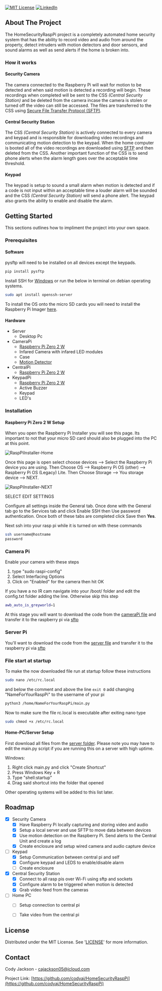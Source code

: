 [![MIT License][license-shield]][license-url]
[![LinkedIn][linkedin-shield]][linkedin-url]
## About The Project
<!-- Add Image of project -->
The HomeSecurityRaspPi project is a completely automated home security system that has the ability to record video and audio from around the property, detect intruders with motion detectors and door sensors, and sound alarms as well as send alerts if the home is broken into.

### How it works

#### Security Camera

The camera connected to the Raspberry Pi will wait for motion to be detected and when said motion is detected a recording will begin. These recordings when completed will be sent to the CSS *(Central Security Station)* and be deleted from the camera incase the camera is stolen or turned off the video can still be accessed. The files are transferred to the CSS using [Secure File Transfer Protocol (SFTP)](https://www.techtarget.com/searchcontentmanagement/definition/Secure-File-Transfer-Protocol-SSH-File-Transfer-Protocol).

#### Central Security Station

The CSS *(Central Security Station)* is actively connected to every camera and keypad and is responsible for downloading video recordings and communicating motion detection to the keypad. When the home computer is booted all of the video recordings are downloaded using [SFTP](https://www.techtarget.com/searchcontentmanagement/definition/Secure-File-Transfer-Protocol-SSH-File-Transfer-Protocol) and then deleted from the CSS. Another important function of the CSS is to send phone alerts when the alarm length goes over the acceptable time threshold.

#### Keypad

The keypad is setup to sound a small alarm when motion is detected and if a code is not input within an acceptable time a louder alarm will be sounded and the CSS *(Central Security Station)* will send a phone alert. The keypad also grants the ability to enable and disable the alarm.

## Getting Started

This sections outlines how to impliment the project into your own space.

### Prerequisites

#### Software

pysftp will need to be installed on all devices except the keypads.
```sh
pip install pysftp
```

Install SSH for [Windows](https://learn.microsoft.com/en-us/windows-server/administration/openssh/openssh_install_firstuse?tabs=gui) or run the below in terminal on debian operating systems.
```sh
sudo apt install openssh-server
```

To install the OS onto the micro SD cards you will need to install the Raspberry Pi Imager [here](https://www.raspberrypi.com/software/).

#### Hardware

* Server
  * Desktop Pc 
* CameraPi
  * [Raspberry Pi Zero 2 W](https://core-electronics.com.au/raspberry-pi-zero-2-w-wireless.html)
  * Infared Camera with infared LED modules
  * Case
  * [Motion Detector](https://www.jaycar.com.au/duinotech-arduino-compatible-pir-motion-detector-module/p/XC4444)
* CentralPi
  * [Raspberry Pi Zero 2 W](https://core-electronics.com.au/raspberry-pi-zero-2-w-wireless.html)
* KeypadPi
  * [Raspberry Pi Zero 2 W](https://core-electronics.com.au/raspberry-pi-zero-2-w-wireless.html)
  * Active Buzzer
  * Keypad
  * LED's

### Installation

#### Raspberry Pi Zero 2 W Setup

When you open the Raspberry Pi Installer you will see this page. Its important to not that your micro SD card should also be plugged into the PC at this point.

![RaspPiInstaller-Home]

Once this page is open select choose devices --> Select the Raspberry Pi device you are using. Then Choose OS --> Raspberry Pi OS (other) --> Raspberry Pi OS (Legacy) Lite. Then Choose Storage --> You storage device --> NEXT.

![RaspPiInstaller-NEXT]

SELECT EDIT SETTINGS

Configure all settings inside the General tab. Once done with the General tab go to the Services tab and click Enable SSH then Use password authentication. Once both of these tabs are completed click Save then **Yes**.

Next ssh into your rasp pi while it is turned on with these commands

```sh
ssh username@hostname
password
```

### Camera Pi

Enable your camera with these steps
1. type "sudo raspi-config"
2. Select Interfacing Options
3. Click on "Enabled" for the camera then hit OK

If you have a no IR cam navigate into your /boot/ folder and edit the config.txt folder adding the line. Otherwise skip this step

```sh
awb_auto_is_greyworld=1
```

At this stage you will want to download the code from the [cameraPi file](https://github.com/codyaj/HomeSecurityRaspPi/tree/main/cameraPi) and transfer it to the raspberry pi via [sftp](https://www.digitalocean.com/community/tutorials/how-to-use-sftp-to-securely-transfer-files-with-a-remote-server)

### Server Pi

You'll want to download the code from the [server file](https://github.com/codyaj/HomeSecurityRaspPi/tree/main/server) and transfer it to the raspberry pi via [sftp](https://www.digitalocean.com/community/tutorials/how-to-use-sftp-to-securely-transfer-files-with-a-remote-server)

### File start at startup

To make the now downloaded file run at startup follow these instructions

```sh
sudo nano /etc/rc.local
```

and below the comment and above the line `exit 0` add changing "NameForYourRaspPi" to the username of your pi

```sh
python3 /home/NameForYourRaspPi/main.py
```

Now to make sure the file rc.local is executable after exiting nano type

```sh
sudo chmod +x /etc/rc.local
```

#### Home-PC/Server Setup

First download all files from the [server folder](https://github.com/codyaj/HomeSecurityRaspPi/tree/main/server). Please note you may have to edit the main.py script if you are running this on a server with high uptime.

Windows:

1. Right click main.py and click "Create Shortcut"
2. Press Windows Key + R
3. Type "shell:startup"
4. Drag said shortcut into the folder that opened

Other operating systems will be added to this list later.

## Roadmap

 - [X] Security Camera
   - [X] Have Raspberry Pi locally capturing and storing video and audio
   - [X] Setup a local server and use SFTP to move data between devices
   - [X] Use motion detection on the Raspberry Pi. Send alerts to the Central Unit and create a log
   - [X] Create enclosure and setup wired camera and audio capture device
 - [ ] Keypad
   - [X] Setup Communication between central pi and self
   - [X] Configure keypad and LEDS to enable/disable alarm
   - [ ] Create enclosure
 - [X] Central Security Station
   - [X] Connect to all rasp pis over Wi-Fi using sftp and sockets
   - [X] Configure alarm to be triggered when motion is detected
   - [X] Grab video feed from the cameras
 - [ ] Home PC
   - [ ] Setup connection to central pi
   - [ ] Take video from the central pi

 
## License

Distributed under the MIT License. See '[LICENSE](https://github.com/codyaj/HomeSecurityRaspPi/blob/main/LICENSE)' for more information.

## Contact

Cody Jackson - cajackson05@icloud.com

Project Link: [https://github.com/codyaj/HomeSecurityRaspPi](https://github.com/codyaj/HomeSecurityRaspPi)


<!-- Images -->
[license-shield]: https://img.shields.io/github/license/othneildrew/Best-README-Template.svg?style=for-the-badge
[license-url]: https://github.com/codyaj/HomeSecurityRaspPi/blob/main/LICENSE
[linkedin-shield]: https://img.shields.io/badge/-LinkedIn-black.svg?style=for-the-badge&logo=linkedin&colorB=555
[linkedin-url]: https://www.linkedin.com/in/codyaj/
[RaspPiInstaller-Home]: https://github.com/codyaj/HomeSecurityRaspPi/assets/57662320/1314faf1-10a1-4ec5-8fe4-72970ec12001
[RaspPiInstaller-NEXT]: https://github.com/codyaj/HomeSecurityRaspPi/assets/57662320/a3233ca6-8bc7-4966-8477-c914ceed9b2f

